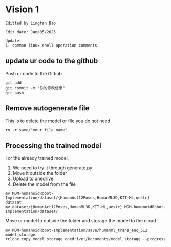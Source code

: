 # Vision 1
```
Editted by Lingfan Bao

Edit date: Jan/05/2025

Update:
1. common linux shell operation comments
```

## update ur code to the github
Push ur code to the Github
```shell
git add .
git commit -m "你的修改信息"
git push
```

## Remove autogenerate file
This is to delete the model or file you do not need

```shell
rm -r save/"your file name"
```

## Processing the trained model
For the already trained model, 

1. We need to try it through generate.py
2. Move it outside the folder
3. Upload to onedrive
4. Delete the model from the file 

```shell
mv MDM-humanoidRobot-Implementation/dataset/{HumanAct12Poses,HumanML3D,KIT-ML,uestc} dataset
mv dataset/{HumanAct12Poses,HumanML3D,KIT-ML,uestc} MDM-humanoidRobot-Implementation/dataset/
```

Move ur model to outside the folder and storage the model to the cloud
```shell
mv MDM-humanoidRobot-Implementation/save/humanml_trans_enc_512 model_storage
rclone copy model_storage onedrive:/Documents/model_storage --progress
```